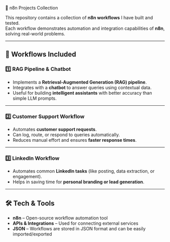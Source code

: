 🚀 n8n Projects Collection  

This repository contains a collection of **n8n workflows** I have built and tested.  
Each workflow demonstrates automation and integration capabilities of **n8n**, solving real-world problems.  

---

## 📌 Workflows Included  

### 1️⃣ RAG Pipeline & Chatbot  
- Implements a **Retrieval-Augmented Generation (RAG) pipeline**.  
- Integrates with a **chatbot** to answer queries using contextual data.  
- Useful for building **intelligent assistants** with better accuracy than simple LLM prompts.  

---

### 2️⃣ Customer Support Workflow  
- Automates **customer support requests**.  
- Can log, route, or respond to queries automatically.  
- Reduces manual effort and ensures **faster response times**.  

---

### 3️⃣ LinkedIn Workflow  
- Automates common **LinkedIn tasks** (like posting, data extraction, or engagement).  
- Helps in saving time for **personal branding or lead generation**.  

---

## 🛠️ Tech & Tools  
- **n8n** – Open-source workflow automation tool  
- **APIs & Integrations** – Used for connecting external services  
- **JSON** – Workflows are stored in JSON format and can be easily imported/exported  
